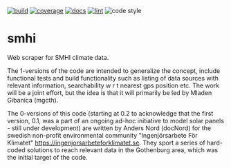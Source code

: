 [![build](https://github.com/Ingenjorsarbete-For-Klimatet/smhi/actions/workflows/github-action-build.yaml/badge.svg?branch=master)](https://github.com/Ingenjorsarbete-For-Klimatet/smhi/actions/workflows/github-action-build.yaml)
[![coverage](https://img.shields.io/endpoint?url=https://gist.githubusercontent.com/mgcth/2d8de651f24d184f5ebe101ffc3c9527/raw/ifk-smhi-coverage-badge.json)](https://github.com/Ingenjorsarbete-For-Klimatet/smhi/actions/workflows/github-action-build.yaml)
[![docs](https://github.com/Ingenjorsarbete-For-Klimatet/smhi/actions/workflows/github-action-docs.yaml/badge.svg?branch=master)](https://github.com/Ingenjorsarbete-For-Klimatet/smhi/actions/workflows/github-action-docs.yaml)
[![lint](https://github.com/Ingenjorsarbete-For-Klimatet/smhi/actions/workflows/github-action-lint.yaml/badge.svg?branch=master)](https://github.com/Ingenjorsarbete-For-Klimatet/smhi/actions/workflows/github-action-lint.yaml)
![code style](https://img.shields.io/badge/code%20style-black-black)

# smhi

Web scraper for SMHI climate data.

The 1-versions of the code are intended to generalize the concept, include functional tests and build functionality such as listing of data sources with relevant information, searchability w r t nearest gps position etc. The work will be a joint effort, but the idea is that it will primarily be led by Mladen Gibanica (mgcth).

The 0-versions of this code (starting at 0.2 to acknowledge that the first version, 0.1, was a part of an ongoing ad-hoc initiative to model solar panels - still under development) are written by Anders Nord (docNord) for the swedish non-profit environmental community "Ingenjörsarbete För Klimatet" https://ingenjorsarbeteforklimatet.se. They sport a series of hard-coded solutions to reach relevant data in the Gothenburg area, which was the initial target of the code.
